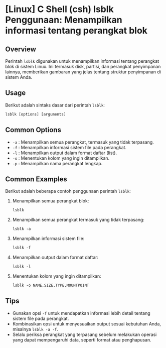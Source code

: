 # [Linux] C Shell (csh) lsblk Penggunaan: Menampilkan informasi tentang perangkat blok

## Overview
Perintah `lsblk` digunakan untuk menampilkan informasi tentang perangkat blok di sistem Linux. Ini termasuk disk, partisi, dan perangkat penyimpanan lainnya, memberikan gambaran yang jelas tentang struktur penyimpanan di sistem Anda.

## Usage
Berikut adalah sintaks dasar dari perintah `lsblk`:

```csh
lsblk [options] [arguments]
```

## Common Options
- `-a` : Menampilkan semua perangkat, termasuk yang tidak terpasang.
- `-f` : Menampilkan informasi sistem file pada perangkat.
- `-l` : Menampilkan output dalam format daftar (list).
- `-o` : Menentukan kolom yang ingin ditampilkan.
- `-p` : Menampilkan nama perangkat lengkap.

## Common Examples
Berikut adalah beberapa contoh penggunaan perintah `lsblk`:

1. Menampilkan semua perangkat blok:
   ```csh
   lsblk
   ```

2. Menampilkan semua perangkat termasuk yang tidak terpasang:
   ```csh
   lsblk -a
   ```

3. Menampilkan informasi sistem file:
   ```csh
   lsblk -f
   ```

4. Menampilkan output dalam format daftar:
   ```csh
   lsblk -l
   ```

5. Menentukan kolom yang ingin ditampilkan:
   ```csh
   lsblk -o NAME,SIZE,TYPE,MOUNTPOINT
   ```

## Tips
- Gunakan opsi `-f` untuk mendapatkan informasi lebih detail tentang sistem file pada perangkat.
- Kombinasikan opsi untuk menyesuaikan output sesuai kebutuhan Anda, misalnya `lsblk -a -f`.
- Selalu periksa perangkat yang terpasang sebelum melakukan operasi yang dapat mempengaruhi data, seperti format atau penghapusan.